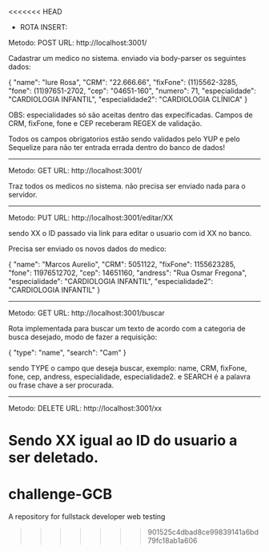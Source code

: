 <<<<<<< HEAD
- ROTA INSERT:

Metodo: POST
URL: http://localhost:3001/

Cadastrar um medico no sistema.
enviado via body-parser os seguintes dados:

{
"name": "Iure Rosa",
"CRM": "22.666.66",
"fixFone": (11)5562-3285,
"fone": (11)97651-2702,
"cep": "04651-160",
"numero": 71,
"especialidade": "CARDIOLOGIA INFANTIL",
"especialidade2": "CARDIOLOGIA CLÍNICA"
}

OBS: especialidades só são aceitas dentro das expecificadas.
Campos de CRM, fixFone, fone e CEP receberam REGEX de validação.

Todos os campos obrigatorios estão sendo validados pelo YUP e pelo Sequelize para não ter entrada errada dentro do banco de dados!

---

Metodo: GET
URL: http://localhost:3001/

Traz todos os medicos no sistema.
não precisa ser enviado nada para o servidor.

---

Metodo: PUT
URL: http://localhost:3001/editar/XX

sendo XX o ID passado via link para editar o usuario com id XX no banco.

Precisa ser enviado os novos dados do medico:

{
"name": "Marcos Aurelio",
"CRM": 5051122,
"fixFone": 1155623285,
"fone": 11976512702,
"cep": 14651160,
"andress": "Rua Osmar Fregona",
"especialidade": "CARDIOLOGIA INFANTIL",
"especialidade2": "CARDIOLOGIA INFANTIL"
}

---

Metodo: GET
URL: http://localhost:3001/buscar

Rota implementada para buscar um texto de acordo com a categoria de busca desejado, modo de fazer a requisição:

{
"type": "name",
"search": "Cam"
}

sendo TYPE o campo que deseja buscar, exemplo: name, CRM, fixFone, fone, cep, andress, especialidade, especialidade2.
e SEARCH é a palavra ou frase chave a ser procurada.

---

Metodo: DELETE
URL: http://localhost:3001/xx

Sendo XX igual ao ID do usuario a ser deletado.
=======
# challenge-GCB
A repository for fullstack developer web testing
>>>>>>> 901525c4dbad8ce99839141a6bd79fc18ab1a606
